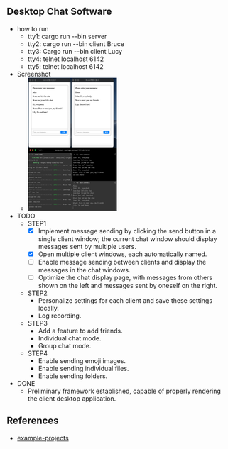 ## Desktop Chat Software
- how to run
  - tty1: cargo run --bin server
  - tty2: cargo run --bin client Bruce
  - tty3: Cargo run --bin client Lucy 
  - tty4: telnet localhost 6142
  - tty5: telnet localhost 6142
- Screenshot
  - <img src="client.png" alt="drawing" style="width:200px;height: 300px"/>
- TODO
  - STEP1
    - [x] Implement message sending by clicking the send button in a single client window; the current chat window should display messages sent by multiple users. 
    - [x] Open multiple client windows, each automatically named. 
    - [ ] Enable message sending between clients and display the messages in the chat windows.
    - [ ] Optimize the chat display page, with messages from others shown on the left and messages sent by oneself on the right.
  - STEP2
    - Personalize settings for each client and save these settings locally.
    - Log recording.
  - STEP3
    - Add a feature to add friends.
    - Individual chat mode.
    - Group chat mode.
  - STEP4
    - Enable sending emoji images.
    - Enable sending individual files.
    - Enable sending folders.
- DONE
  - Preliminary framework established, capable of properly rendering the client desktop application.

## References
- [example-projects](https://github.com/DioxusLabs/example-projects)